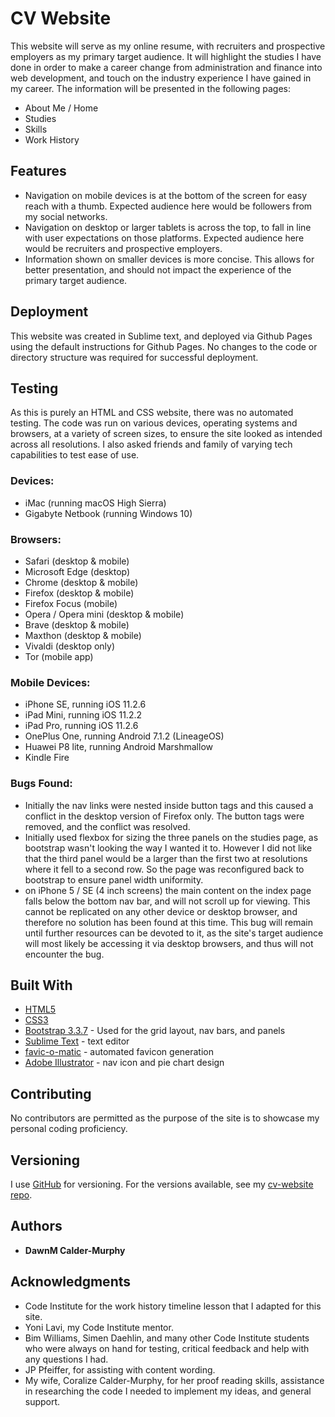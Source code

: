 # CV Website

This website will serve as my online resume, with recruiters and prospective employers as my primary target audience.  It will highlight the studies I have done in order to make a career change from administration and finance into web development, and touch on the industry experience I have gained in my career.  The information will be presented in the following pages:
* About Me / Home
* Studies
* Skills
* Work History

## Features

* Navigation on mobile devices is at the bottom of the screen for easy reach with a thumb. Expected audience here would be followers from my social networks.
* Navigation on desktop or larger tablets is across the top, to fall in line with user expectations on those platforms. Expected audience here would be recruiters and prospective employers.
* Information shown on smaller devices is more concise. This allows for better presentation, and should not impact the experience of the primary target audience.

## Deployment

This website was created in Sublime text, and deployed via Github Pages using the default instructions for Github Pages.  No changes to the code or directory structure was required for successful deployment.

## Testing

As this is purely an HTML and CSS website, there was no automated testing.  The code was run on various devices, operating systems and browsers, at a variety of screen sizes, to ensure the site looked as intended across all resolutions.  I also asked friends and family of varying tech capabilities to test ease of use.

### Devices:

* iMac (running macOS High Sierra)
* Gigabyte Netbook (running Windows 10)

### Browsers:
* Safari (desktop & mobile)
* Microsoft Edge (desktop)
* Chrome (desktop & mobile)
* Firefox (desktop & mobile)
* Firefox Focus (mobile)
* Opera / Opera mini (desktop & mobile)
* Brave (desktop & mobile)
* Maxthon (desktop & mobile)
* Vivaldi (desktop only)
* Tor (mobile app)

### Mobile Devices:
* iPhone SE, running iOS 11.2.6
* iPad Mini, running iOS 11.2.2
* iPad Pro, running iOS 11.2.6
* OnePlus One, running Android 7.1.2 (LineageOS)
* Huawei P8 lite, running Android Marshmallow
* Kindle Fire


### Bugs Found:
* Initially the nav links were nested inside button tags and this caused a conflict in the desktop version of Firefox only.  The button tags were removed, and the conflict was resolved.
* Initially used flexbox for sizing the three panels on the studies page, as bootstrap wasn't looking the way I wanted it to. However I did not like that the third panel would be a larger than the first two at resolutions where it fell to a second row. So the page was reconfigured back to bootstrap to ensure panel width uniformity.
* on iPhone 5 / SE (4 inch screens) the main content on the index page falls below the bottom nav bar, and will not scroll up for viewing.  This cannot be replicated on any other device or desktop browser, and therefore no solution has been found at this time.  This bug will remain until further resources can be devoted to it, as the site's target audience will most likely be accessing it via desktop browsers, and thus will not encounter the bug.

## Built With

* [HTML5](https://getbootstrap.com/docs/3.3/)
* [CSS3](https://www.w3schools.com/css/)
* [Bootstrap 3.3.7](https://getbootstrap.com/docs/3.3/) - Used for the grid layout, nav bars, and panels
* [Sublime Text](https://www.sublimetext.com) - text editor
* [favic-o-matic](http://www.favicomatic.com) - automated favicon generation
* [Adobe Illustrator](https://www.adobe.com/uk/products/illustrator.html?sdid=V6NZKW2K&mv=search&s_kwcid=AL!3085!3!247459081366!b!!g!!%2Billustrator%20%2Badobe&ef_id=WpAeRQAAAIfFvxhn:20180223135933:s) - nav icon and pie chart design

## Contributing

No contributors are permitted as the purpose of the site is to showcase my personal coding proficiency.

## Versioning

I use [GitHub](https://github.com) for versioning. For the versions available, see my [cv-website repo](https://github.com/DawnM/cv-website). 

## Authors

* **DawnM Calder-Murphy**

## Acknowledgments

* Code Institute for the work history timeline lesson that I adapted for this site.
* Yoni Lavi, my Code Institute mentor.
* Bim Williams, Simen Daehlin, and many other Code Institute students who were always on hand for testing, critical feedback and help with any questions I had.
* JP Pfeiffer, for assisting with content wording.
* My wife, Coralize Calder-Murphy, for her proof reading skills, assistance in researching the code I needed to implement my ideas, and general support.

